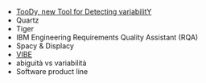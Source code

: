 - [TooDy, new Tool for Detecting variabilitY](https://elearning.di.unipi.it/mod/forum/discuss.php?d=4442)
- Quartz
- Tiger
- IBM Engineering Requirements Quality Assistant (RQA)
- Spacy & Displacy
- [VIBE](https://www.sciencedirect.com/science/article/abs/pii/S0164121222002163)
- abiguità vs variabilità
- Software product line
